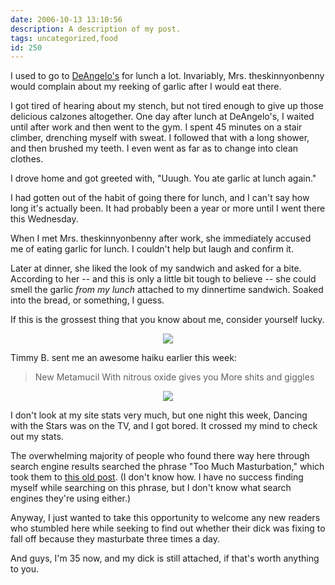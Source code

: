 ```yaml
---
date: 2006-10-13 13:10:56
description: A description of my post.
tags: uncategorized,food
id: 250
---
```

I used to go to <a href="http://www.deangelospizzeria.com/" target="_blank">DeAngelo's</a> for lunch a lot.  Invariably, Mrs. theskinnyonbenny would complain about my reeking of garlic after I would eat there. 

I got tired of hearing about my stench, but not tired enough to give up those delicious calzones altogether.  One day after lunch at DeAngelo's, I waited until after work and then went to the gym.  I spent 45 minutes on a stair climber, drenching myself with sweat.  I followed that with a long shower, and then brushed my teeth.  I even went as far as to change into clean clothes.
<!--more-->
I drove home and got greeted with, "Uuugh.  You ate garlic at lunch again."

I had gotten out of the habit of going there for lunch, and I can't say how long it's actually been.  It had probably been a year or more until I went there this Wednesday.

When I met Mrs. theskinnyonbenny after work, she immediately accused me of eating garlic for lunch.  I couldn't help but laugh and confirm it.

Later at dinner, she liked the look of my sandwich and asked for a bite.  According to her -- and this is only a little bit tough to believe -- she could smell the garlic <i>from my lunch</i> attached to my dinnertime sandwich.  Soaked into the bread, or something, I guess.

If this is the grossest thing that you know about me, consider yourself lucky.

<center><img src="/img/greenline.gif"></center>

Timmy B. sent me an awesome haiku earlier this week:

<blockquote>New Metamucil 
With nitrous oxide gives you 
More shits and giggles </blockquote>

<center><img src="/img/greenline.gif"></center>

I don't look at my site stats very much, but one night this week, Dancing with the Stars was on the TV, and I got bored.  It crossed my mind to check out my stats.

The overwhelming majority of people who found there way here through search engine results searched the phrase "Too Much Masturbation," which took them to <a href="http://theskinnyonbenny.com/blog2/archives/218">this old post</a>.  (I don't know how.  I have no success finding myself while searching on this phrase, but I don't know what search engines they're using either.)

Anyway, I just wanted to take this opportunity to welcome any new readers who stumbled here while seeking to find out whether their dick was fixing to fall off because they masturbate three times a day.

And guys, I'm 35 now, and my dick is still attached, if that's worth anything to you.